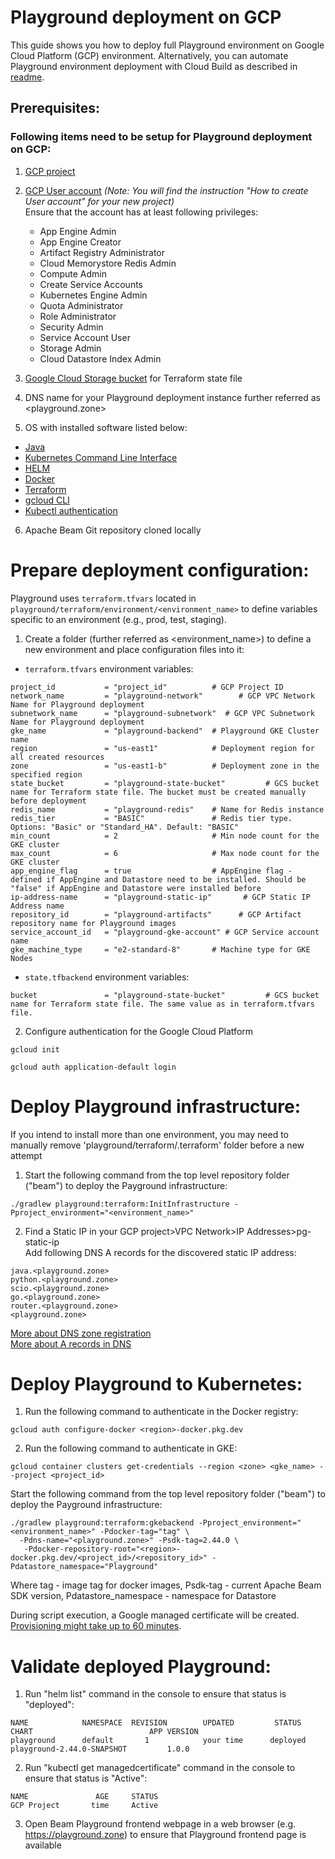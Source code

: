 <!--
    Licensed to the Apache Software Foundation (ASF) under one
    or more contributor license agreements.  See the NOTICE file
    distributed with this work for additional information
    regarding copyright ownership.  The ASF licenses this file
    to you under the Apache License, Version 2.0 (the
    "License"); you may not use this file except in compliance
    with the License.  You may obtain a copy of the License at

      http://www.apache.org/licenses/LICENSE-2.0

    Unless required by applicable law or agreed to in writing,
    software distributed under the License is distributed on an
    "AS IS" BASIS, WITHOUT WARRANTIES OR CONDITIONS OF ANY
    KIND, either express or implied.  See the License for the
    specific language governing permissions and limitations
    under the License.
-->
# Playground deployment on GCP
This guide shows you how to deploy full Playground environment on Google Cloud Platform (GCP) environment.
Alternatively, you can automate Playground environment deployment with Cloud Build as described in [readme](infrastructure/cloudbuild-manual-setup/README.md).

## Prerequisites:

### Following items need to be setup for Playground deployment on GCP:
1. [GCP project](https://cloud.google.com/resource-manager/docs/creating-managing-projects)

2. [GCP User account](https://cloud.google.com/appengine/docs/standard/access-control?tab=python) _(Note: You will find the instruction "How to create User account" for your new project)_<br>
Ensure that the account has at least following privileges:
   - App Engine Admin
   - App Engine Creator
   - Artifact Registry Administrator
   - Cloud Memorystore Redis Admin
   - Compute Admin
   - Create Service Accounts
   - Kubernetes Engine Admin
   - Quota Administrator
   - Role Administrator
   - Security Admin
   - Service Account User
   - Storage Admin
   - Cloud Datastore Index Admin

3. [Google Cloud Storage bucket](https://cloud.google.com/storage/docs/creating-buckets) for Terraform state file

4. DNS name for your Playground deployment instance further referred as <playground.zone>

5. OS with installed software listed below:

* [Java](https://adoptopenjdk.net/)
* [Kubernetes Command Line Interface](https://kubernetes.io/docs/tasks/tools/install-kubectl-linux/)
* [HELM](https://helm.sh/docs/intro/install/)
* [Docker](https://docs.docker.com/engine/install/)
* [Terraform](https://www.terraform.io/downloads)
* [gcloud CLI](https://cloud.google.com/sdk/docs/install-sdk)
* [Kubectl authentication](https://cloud.google.com/blog/products/containers-kubernetes/kubectl-auth-changes-in-gke)

6. Apache Beam Git repository cloned locally

# Prepare deployment configuration:
Playground uses `terraform.tfvars` located in `playground/terraform/environment/<environment_name>` to define variables specific to an environment (e.g., prod, test, staging).<br>
1. Create a folder (further referred as <environment_name>) to define a new environment and place configuration files into it:

* `terraform.tfvars` environment variables:
```
project_id           = "project_id"          # GCP Project ID
network_name         = "playground-network"        # GCP VPC Network Name for Playground deployment
subnetwork_name      = "playground-subnetwork"  # GCP VPC Subnetwork Name for Playground deployment
gke_name             = "playground-backend"  # Playground GKE Cluster name
region               = "us-east1"            # Deployment region for all created resources
zone                 = "us-east1-b"          # Deployment zone in the specified region
state_bucket         = "playground-state-bucket"         # GCS bucket name for Terraform state file. The bucket must be created manually before deployment
redis_name           = "playground-redis"    # Name for Redis instance
redis_tier           = "BASIC"               # Redis tier type. Options: "Basic" or "Standard_HA". Default: "BASIC"
min_count            = 2                     # Min node count for the GKE cluster
max_count            = 6                     # Max node count for the GKE cluster
app_engine_flag      = true                  # AppEngine flag - defined if AppEngine and Datastore need to be installed. Should be "false" if AppEngine and Datastore were installed before
ip-address-name      = "playground-static-ip"       # GCP Static IP Address name
repository_id        = "playground-artifacts"      # GCP Artifact repository name for Playground images
service_account_id   = "playground-gke-account" # GCP Service account name
gke_machine_type     = "e2-standard-8"       # Machine type for GKE Nodes

```
* `state.tfbackend` environment variables:
```
bucket               = "playground-state-bucket"         # GCS bucket name for Terraform state file. The same value as in terraform.tfvars file.
```
2. Configure authentication for the Google Cloud Platform
```
gcloud init
```
```
gcloud auth application-default login
```
# Deploy Playground infrastructure:
If you intend to install more than one environment, you may need to manually remove 'playground/terraform/.terraform' folder before a new attempt

1. Start the following command from the top level repository folder ("beam") to deploy the Payground infrastructure:
```
./gradlew playground:terraform:InitInfrastructure -Pproject_environment="<environment_name>"
```

2. Find a Static IP in your GCP project>VPC Network>IP Addresses>pg-static-ip
<br>Add following DNS A records for the discovered static IP address:
```
java.<playground.zone>
python.<playground.zone>
scio.<playground.zone>
go.<playground.zone>
router.<playground.zone>
<playground.zone>
```
[More about DNS zone registration](https://domains.google/get-started/domain-search/)<br>
[More about A records in DNS](https://support.google.com/a/answer/2579934?hl=en)

# Deploy Playground to Kubernetes:

1. Run the following command to authenticate in the Docker registry:
```
gcloud auth configure-docker <region>-docker.pkg.dev
```
2. Run the following command to authenticate in GKE:
```
gcloud container clusters get-credentials --region <zone> <gke_name> --project <project_id>
```
Start the following command from the top level repository folder ("beam") to deploy the Payground infrastructure:
```
./gradlew playground:terraform:gkebackend -Pproject_environment="<environment_name>" -Pdocker-tag="tag" \
  -Pdns-name="<playground.zone>" -Psdk-tag=2.44.0 \
   -Pdocker-repository-root="<region>-docker.pkg.dev/<project_id>/<repository_id>" -Pdatastore_namespace="Playground"
```
Where tag - image tag for docker images, Psdk-tag - current Apache Beam SDK version, Pdatastore_namespace - namespace for Datastore

During script execution, a Google managed certificate will be created. [Provisioning might take up to 60 minutes](https://cloud.google.com/load-balancing/docs/ssl-certificates/google-managed-certs).

# Validate deployed Playground:
1. Run "helm list" command in the console to ensure that status is "deployed":
```
NAME            NAMESPACE  REVISION        UPDATED         STATUS          CHART                          APP VERSION
playground      default       1            your time      deployed        playground-2.44.0-SNAPSHOT         1.0.0
```
2. Run "kubectl get managedcertificate" command in the console to ensure that status is "Active":
```
NAME               AGE     STATUS
GCP Project       time     Active
```
3. Open Beam Playground frontend webpage in a web browser (e.g. https://playground.zone) to ensure that Playground frontend page is available
